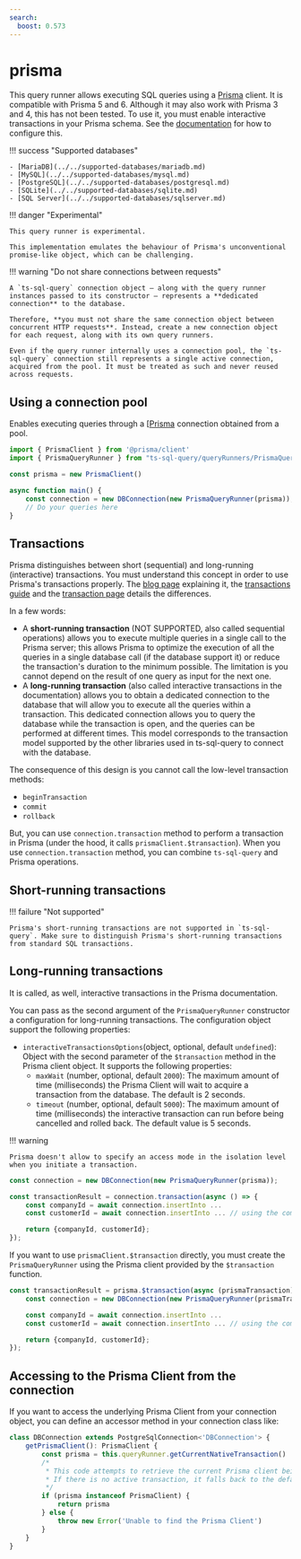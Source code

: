 ```yaml
---
search:
  boost: 0.573
---
```

# prisma

This query runner allows executing SQL queries using a [Prisma](https://www.prisma.io) client. It is compatible with Prisma 5 and 6. Although it may also work with Prisma 3 and 4, this has not been tested. To use it, you must enable interactive transactions in your Prisma schema. See the [documentation](https://www.prisma.io/docs/guides/performance-and-optimization/prisma-client-transactions-guide#interactive-transactions-in-preview) for how to configure this.

!!! success "Supported databases"

    - [MariaDB](../../supported-databases/mariadb.md)
    - [MySQL](../../supported-databases/mysql.md)
    - [PostgreSQL](../../supported-databases/postgresql.md)
    - [SQLite](../../supported-databases/sqlite.md)
    - [SQL Server](../../supported-databases/sqlserver.md)

!!! danger "Experimental"

    This query runner is experimental.

    This implementation emulates the behaviour of Prisma's unconventional promise-like object, which can be challenging.

!!! warning "Do not share connections between requests"

    A `ts-sql-query` connection object — along with the query runner instances passed to its constructor — represents a **dedicated connection** to the database.

    Therefore, **you must not share the same connection object between concurrent HTTP requests**. Instead, create a new connection object for each request, along with its own query runners.

    Even if the query runner internally uses a connection pool, the `ts-sql-query` connection still represents a single active connection, acquired from the pool. It must be treated as such and never reused across requests.

## Using a connection pool

Enables executing queries through a [[Prisma](https://www.prisma.io) connection obtained from a pool.
    
```ts
import { PrismaClient } from '@prisma/client'
import { PrismaQueryRunner } from "ts-sql-query/queryRunners/PrismaQueryRunner";

const prisma = new PrismaClient()

async function main() {
    const connection = new DBConnection(new PrismaQueryRunner(prisma));
    // Do your queries here
}
```

## Transactions

Prisma distinguishes between short (sequential) and long-running (interactive) transactions. You must understand this concept in order to use Prisma's transactions properly. The [blog page](https://www.prisma.io/blog/how-prisma-supports-transactions-x45s1d5l0ww1) explaining it, the [transactions guide](https://www.prisma.io/docs/guides/performance-and-optimization/prisma-client-transactions-guide/) and the [transaction page](https://www.prisma.io/docs/concepts/components/prisma-client/transactions) details the differences.

In a few words:

- A **short-running transaction** (NOT SUPPORTED, also called sequential operations) allows you to execute multiple queries in a single call to the Prisma server; this allows Prisma to optimize the execution of all the queries in a single database call (if the database support it) or reduce the transaction's duration to the minimum possible. The limitation is you cannot depend on the result of one query as input for the next one.
- A **long-running transaction** (also called interactive transactions in the documentation) allows you to obtain a dedicated connection to the database that will allow you to execute all the queries within a transaction. This dedicated connection allows you to query the database while the transaction is open, and the queries can be performed at different times. This model corresponds to the transaction model supported by the other libraries used in ts-sql-query to connect with the database.

The consequence of this design is you cannot call the low-level transaction methods:

- `beginTransaction`
- `commit`
- `rollback`

But, you can use `connection.transaction` method to perform a transaction in Prisma (under the hood, it calls `prismaClient.$transaction`). When you use `connection.transaction` method, you can combine `ts-sql-query` and Prisma operations.

## Short-running transactions

!!! failure "Not supported"

    Prisma's short-running transactions are not supported in `ts-sql-query`. Make sure to distinguish Prisma's short-running transactions from standard SQL transactions.

## Long-running transactions

It is called, as well, interactive transactions in the Prisma documentation.

You can pass as the second argument of the `PrismaQueryRunner` constructor a configuration for long-running transactions. The configuration object support the following properties:

- `interactiveTransactionsOptions`(object, optional, default `undefined`): Object with the second parameter of the `$transaction` method in the Prisma client object. It supports the following properties: 
  - `maxWait` (number, optional, default `2000`): The maximum amount of time (milliseconds) the Prisma Client will wait to acquire a transaction from the database. The default is 2 seconds.
  - `timeout` (number, optional, default `5000`): The maximum amount of time (milliseconds) the interactive transaction can run before being cancelled and rolled back. The default value is 5 seconds.

!!! warning

    Prisma doesn't allow to specify an access mode in the isolation level when you initiate a transaction.

```ts
const connection = new DBConnection(new PrismaQueryRunner(prisma));

const transactionResult = connection.transaction(async () => {
    const companyId = await connection.insertInto ...
    const customerId = await connection.insertInto ... // using the companyId

    return {companyId, customerId};
});
```

If you want to use `prismaClient.$transaction` directly, you must create the `PrismaQueryRunner` using the Prisma client provided by the `$transaction` function.

```ts
const transactionResult = prisma.$transaction(async (prismaTransaction) => {
    const connection = new DBConnection(new PrismaQueryRunner(prismaTransaction));

    const companyId = await connection.insertInto ...
    const customerId = await connection.insertInto ... // using the companyId

    return {companyId, customerId};
});
```

## Accessing to the Prisma Client from the connection

If you want to access the underlying Prisma Client from your connection object, you can define an accessor method in your connection class like:

```ts
class DBConnection extends PostgreSqlConnection<'DBConnection'> {
    getPrismaClient(): PrismaClient {
        const prisma = this.queryRunner.getCurrentNativeTransaction() || this.queryRunner.getNativeRunner()
        /*
         * This code attempts to retrieve the current Prisma client being used in the transaction. 
         * If there is no active transaction, it falls back to the default Prisma client instance.
         */
        if (prisma instanceof PrismaClient) {
            return prisma
        } else {
            throw new Error('Unable to find the Prisma Client')
        }
    }
}
```
